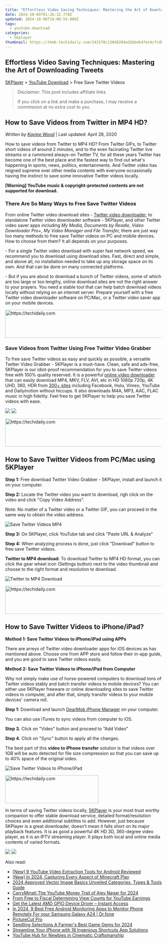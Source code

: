 ```yaml
---
title: "Effortless Video Saving Techniques: Mastering the Art of Downloading Tweets"
date: 2024-10-05T01:26:32.778Z
updated: 2024-10-06T18:08:54.006Z
tags:
  - youtube-download
categories:
  - 5kplayer
thumbnail: https://thmb.techidaily.com/243178c138d6204ad2bbeb47ec4cfcdba020958c11cab04cb22d5f5327eef01b.jpg
---
```


## Effortless Video Saving Techniques: Mastering the Art of Downloading Tweets

[5KPlayer](https://tools.techidaily.com/5kplayer/products/) \> [YouTube Download](https://tools.techidaily.com/5kplayer/youtube-download/) \> Free Save Twitter Videos

>  Disclaimer: This post includes affiliate links
>
>  If you click on a link and make a purchase, I may receive a commission at no extra cost to you.
>

## How to Save Videos from Twitter in MP4 HD?

 _Written by [Kaylee Wood](https://www.quora.com/profile/Amanda-Hu-21)_ | Last updated: April 28, 2020 

How to save videos from Twitter to MP4 HD? From Twitter GIFs, to Twitter short videos of around 2 minutes, and to the even facinating Twitter live streams or a rummored always-on Twitter TV, for all these years Twitter has become one of the best place and the fastest way to find out what's happening in sports, news, politics, entertainments. And Twitter video has reigned supreme over other media contents with everyone occasionally having the instinct to save some innovative Twitter videos locally. 

**\[Warning\] YouTube music & copyright-protected contents are not supported for download.**

### There Are So Many Ways to Free Save Twitter Videos

From online Twitter video download sites - [Twitter video downloader](http://twittervideodownloader.com/), to standalone Twitter video downloader software - 5KPlayer, and other Twitter video saver apps including _My Media, Documents by Readle, Video Downloader Pro+, My Video Manager and File Transfer,_ there are just way too many methods to free save Twitter videos on PC and mobile devices. How to choose from them? It all depends on your purposes.

 \- For a single Twitter video download with super fast network speed, we recommend you to download using download sites. Fast, direct and simple, and above all, no installation needed to take up any storage space on its own. And that can be done on many connected platforms.

\- But if you are about to download a bunch of Twitter videos, some of which are too large or too lengthy, online download sites are not the right answer to your prayers. You need a stable tool that can help batch download videos locally without relying on an internet server. Prepare yourself with a free Twitter video downloader software on PC/Mac, or a Twitter video saver app on your mobile devices. 

<!-- affiliate ads begin -->
<a href="https://appsumo.8odi.net/c/5597632/2118320/7443" target="_top" id="2118320">
  <img src="//a.impactradius-go.com/display-ad/7443-2118320" border="0" alt="https://techidaily.com" width="728" height="90"/>
</a>
<img height="0" width="0" src="https://appsumo.8odi.net/i/5597632/2118320/7443" style="position:absolute;visibility:hidden;" border="0" />
<!-- affiliate ads end -->

### Save Videos from Twitter Using Free Twitter Video Grabber

To free save Twitter videos as easy and quickly as possible, a versatile Twitter Video Grabber - 5KPlayer is a must-have. Clean, safe and ads-free, 5KPlayer is our idiot-proof recommendation for you to save Twitter videos free with 100% quality reserved. It is a powerful [online video downloader](https://tools.techidaily.com/5kplayer/youtube-download/) that can easily download MP4, MKV, FLV, AVI, etc in HD 1080p 720p, 4K UHD, 360, HDR from [300+ sites](https://tools.techidaily.com/5kplayer/youtube-download/) including Facebook, Hulu, Vimeo, YouTube and Dailymotion without hiccups. It also downloads M4A, MP3, AAC, FLAC music in high fidelity. Feel free to get 5KPlayer to help you save Twitter videos with ease.

[![](https://www.5kplayer.com/youtube-download/../button/freedownwhitewin.png)](https://tools.techidaily.com/5kplayer/products/) [![](https://www.5kplayer.com/youtube-download/../button/freedownbackmac.png)](https://tools.techidaily.com/5kplayer/products/) 

<!-- affiliate ads begin -->
<a href="https://appsumo.8odi.net/c/5597632/2132161/7443" target="_top" id="2132161">
  <img src="//a.impactradius-go.com/display-ad/7443-2132161" border="0" alt="https://techidaily.com" width="728" height="90"/>
</a>
<img height="0" width="0" src="https://appsumo.8odi.net/i/5597632/2132161/7443" style="position:absolute;visibility:hidden;" border="0" />
<!-- affiliate ads end -->

## How to Save Twitter Videos from PC/Mac using 5KPlayer

**Step 1:** Free download Twitter Video Grabber - 5KPlayer, install and launch it on your computer.

**Step 2:** Locate the Twitter video you want to download, righ click on the video and click "Copy Video Address".

Note: No matter of a Twitter video or a Twitter GIF, you can proceed in the same way to obtain the video address.

![Save Twitter Videos MP4](https://www.5kplayer.com/youtube-download/img/5kplayer-trl-032601.jpg) 

**Step 3:** On 5KPlayer, click YouTube tab and cilck "Paste URL & Analyze" 

**Step 4:** When analyzing process is done, just click "Download" button to free save Twitter videos.

**Twitter to MP4 download:**  To download Twitter to MP4 HD format, you can click the gear wheel icon (Settings button) next to the video thumbnail and choose to the right format and resolution to download. 

![Twitter to MP4 Download](https://www.5kplayer.com/youtube-download/img/save-twitter-video.jpg) 

<!-- affiliate ads begin -->
<a href="https://appsumo.8odi.net/c/5597632/2123749/7443" target="_top" id="2123749">
  <img src="//a.impactradius-go.com/display-ad/7443-2123749" border="0" alt="https://techidaily.com" width="728" height="90"/>
</a>
<img height="0" width="0" src="https://appsumo.8odi.net/i/5597632/2123749/7443" style="position:absolute;visibility:hidden;" border="0" />
<!-- affiliate ads end -->

## How to Save Twitter Videos to iPhone/iPad?

**Method 1: Save Twitter Videos to iPhone/iPad using APPs** 

There are arreys of Twitter video downloader apps for iOS devices as has mentioned above. Choose one from APP store and follow their in-app guide, and you are good to save Twitter videos easily. 

**Method 2: Save Twitter Videos to iPhone/iPad from Computer** 

Why not simply make use of horse-powered computers to download tons of Twitter videos stably and batch transfer videos to mobile devices? You can either use 5KPlayer freeware or online downloading sites to save Twitter videos to computer, and after that, simply transfer videos to your mobile devices' camera roll. 

**Step 1:** Download and launch [DearMob iPhone Manager](https://tools.techidaily.com/5kplayer/iphone-manager/) on your computer. 

You can also use iTunes to sync videos from computer to iOS. 

**Step 3.** Click on "Video" button and proceed to "Add Video" 

**Step 4.** Click on "Sync" button to apply all the changes.

The best part of this **video to iPhone transfer** solution is that videos over 1GB will be auto detected for file size compression so that you can save up to 40% space of the original video. 

![Save Twitter Videos to iPhone/iPad](https://www.5kplayer.com/youtube-download/../iphone-manager/images/index-image/vid-en.png)

<!-- affiliate ads begin -->
<a href="https://laganoo.pxf.io/c/5597632/1657396/16446" target="_top" id="1657396">
  <img src="//a.impactradius-go.com/display-ad/16446-1657396" border="0" alt="https://techidaily.com" width="300" height="90"/>
</a>
<img height="0" width="0" src="https://laganoo.pxf.io/i/5597632/1657396/16446" style="position:absolute;visibility:hidden;" border="0" />
<!-- affiliate ads end -->

In terms of saving Twitter videos locally, [5KPlayer](https://tools.techidaily.com/5kplayer/products/) is your most trust worthy companion to offer stable download service, detailed format/resolution choices and even additional subtitles to add. However, just because 5KPlayer is a great downloader, doesn't mean it falls short on its major playback features. It is as good a powerful 4K HD 3D, 360-degree video player, as it is an IPTV streaming player. It plays both local and online media contents of varied formats. 

[![](https://www.5kplayer.com/youtube-download/../button/freedownwhitewin.png)](https://tools.techidaily.com/5kplayer/products/) [![](https://www.5kplayer.com/youtube-download/../button/freedownbackmac.png)](https://tools.techidaily.com/5kplayer/products/)

<ins class="adsbygoogle"
     style="display:block"
     data-ad-format="autorelaxed"
     data-ad-client="ca-pub-7571918770474297"
     data-ad-slot="1223367746"></ins>

<ins class="adsbygoogle"
     style="display:block"
     data-ad-client="ca-pub-7571918770474297"
     data-ad-slot="8358498916"
     data-ad-format="auto"
     data-full-width-responsive="true"></ins>

<span class="atpl-alsoreadstyle">Also read:</span>
<div><ul>
<li><a href="https://youtube-video-recordings.techidaily.com/new-9-youtube-video-extraction-tools-for-android-reviewed/"><u>[New] 9 YouTube Video Extraction Tools for Android Reviewed</u></a></li>
<li><a href="https://video-capture.techidaily.com/new-in-2024-capturing-every-aspect-of-minecraft-play/"><u>[New] In 2024, Capturing Every Aspect of Minecraft Play</u></a></li>
<li><a href="https://some-approaches.techidaily.com/2024-approved-vector-image-basics-unveiled-categories-types-and-tools-guide/"><u>2024 Approved Vector Image Basics Unveiled Categories, Types & Tools Guide</u></a></li>
<li><a href="https://youtube-video-recordings.techidaily.com/carryminati-the-youtube-money-trail-of-ajey-nagar-for-2024/"><u>CarryMinati The YouTube Money Trail of Ajey Nagar for 2024</u></a></li>
<li><a href="https://youtube-video-recordings.techidaily.com/from-free-to-fiscal-determining-view-counts-for-youtube-earnings/"><u>From Free to Fiscal Determining View Counts for YouTube Earnings</u></a></li>
<li><a href="https://win-amazing.techidaily.com/get-the-latest-amd-gpio-device-driver-instant-access/"><u>Get the Latest AMD GPIO Device Driver – Instant Access</u></a></li>
<li><a href="https://android-location.techidaily.com/in-2024-9-best-free-android-monitoring-apps-to-monitor-phone-remotely-for-your-samsung-galaxy-a24-drfone-by-drfone-virtual/"><u>In 2024, 9 Best Free Android Monitoring Apps to Monitor Phone Remotely For your Samsung Galaxy A24 | Dr.fone</u></a></li>
<li><a href="https://youtube-video-recordings.techidaily.com/picturecut-pro/"><u>PictureCut Pro</u></a></li>
<li><a href="https://visual-screen-recording.techidaily.com/seedling-selections-a-farmers-best-game-gems-for-2024/"><u>Seedling Selections A Farmer's Best Game Gems for 2024</u></a></li>
<li><a href="https://techtrends.techidaily.com/streamline-your-iphone-with-18-ingenious-shortcuts-app-solutions/"><u>Streamline Your iPhone with 18 Ingenious Shortcuts App Solutions</u></a></li>
<li><a href="https://youtube-video-recordings.techidaily.com/youtube-hub-for-newbies-in-cinematic-craftsmanship/"><u>YouTube Hub for Newbies in Cinematic Craftsmanship</u></a></li>
</ul></div>

